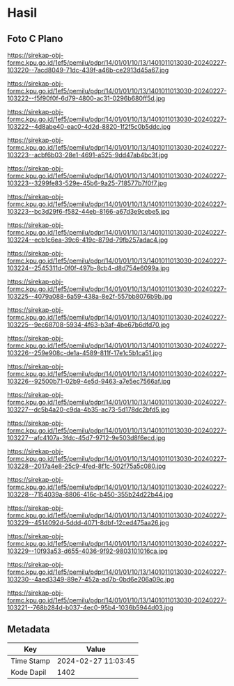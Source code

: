 # Hasil

## Foto C Plano

https://sirekap-obj-formc.kpu.go.id/1ef5/pemilu/pdpr/14/01/01/10/13/1401011013030-20240227-103220--7acd8049-71dc-439f-a46b-ce2913d45a67.jpg

https://sirekap-obj-formc.kpu.go.id/1ef5/pemilu/pdpr/14/01/01/10/13/1401011013030-20240227-103222--f5f90f0f-6d79-4800-ac31-0296b680ff5d.jpg

https://sirekap-obj-formc.kpu.go.id/1ef5/pemilu/pdpr/14/01/01/10/13/1401011013030-20240227-103222--4d8abe40-eac0-4d2d-8820-1f2f5c0b5ddc.jpg

https://sirekap-obj-formc.kpu.go.id/1ef5/pemilu/pdpr/14/01/01/10/13/1401011013030-20240227-103223--acbf6b03-28e1-4691-a525-9dd47ab4bc3f.jpg

https://sirekap-obj-formc.kpu.go.id/1ef5/pemilu/pdpr/14/01/01/10/13/1401011013030-20240227-103223--3299fe83-529e-45b6-9a25-718577b7f0f7.jpg

https://sirekap-obj-formc.kpu.go.id/1ef5/pemilu/pdpr/14/01/01/10/13/1401011013030-20240227-103223--bc3d29f6-f582-44eb-8166-a67d3e9cebe5.jpg

https://sirekap-obj-formc.kpu.go.id/1ef5/pemilu/pdpr/14/01/01/10/13/1401011013030-20240227-103224--ecb1c6ea-39c6-419c-879d-79fb257adac4.jpg

https://sirekap-obj-formc.kpu.go.id/1ef5/pemilu/pdpr/14/01/01/10/13/1401011013030-20240227-103224--2545311d-0f0f-497b-8cb4-d8d754e6099a.jpg

https://sirekap-obj-formc.kpu.go.id/1ef5/pemilu/pdpr/14/01/01/10/13/1401011013030-20240227-103225--4079a088-6a59-438a-8e2f-557bb8076b9b.jpg

https://sirekap-obj-formc.kpu.go.id/1ef5/pemilu/pdpr/14/01/01/10/13/1401011013030-20240227-103225--9ec68708-5934-4f63-b3af-4be67b6dfd70.jpg

https://sirekap-obj-formc.kpu.go.id/1ef5/pemilu/pdpr/14/01/01/10/13/1401011013030-20240227-103226--259e908c-de1a-4589-811f-17e1c5b1ca51.jpg

https://sirekap-obj-formc.kpu.go.id/1ef5/pemilu/pdpr/14/01/01/10/13/1401011013030-20240227-103226--92500b71-02b9-4e5d-9463-a7e5ec7566af.jpg

https://sirekap-obj-formc.kpu.go.id/1ef5/pemilu/pdpr/14/01/01/10/13/1401011013030-20240227-103227--dc5b4a20-c9da-4b35-ac73-5d178dc2bfd5.jpg

https://sirekap-obj-formc.kpu.go.id/1ef5/pemilu/pdpr/14/01/01/10/13/1401011013030-20240227-103227--afc4107a-3fdc-45d7-9712-9e503d8f6ecd.jpg

https://sirekap-obj-formc.kpu.go.id/1ef5/pemilu/pdpr/14/01/01/10/13/1401011013030-20240227-103228--2017a4e8-25c9-4fed-8f1c-502f75a5c080.jpg

https://sirekap-obj-formc.kpu.go.id/1ef5/pemilu/pdpr/14/01/01/10/13/1401011013030-20240227-103228--7154039a-8806-416c-b450-355b24d22b44.jpg

https://sirekap-obj-formc.kpu.go.id/1ef5/pemilu/pdpr/14/01/01/10/13/1401011013030-20240227-103229--4514092d-5ddd-4071-8dbf-12ced475aa26.jpg

https://sirekap-obj-formc.kpu.go.id/1ef5/pemilu/pdpr/14/01/01/10/13/1401011013030-20240227-103229--10f93a53-d655-4036-9f92-9803101016ca.jpg

https://sirekap-obj-formc.kpu.go.id/1ef5/pemilu/pdpr/14/01/01/10/13/1401011013030-20240227-103230--4aed3349-89e7-452a-ad7b-0bd6e206a09c.jpg

https://sirekap-obj-formc.kpu.go.id/1ef5/pemilu/pdpr/14/01/01/10/13/1401011013030-20240227-103221--768b284d-b037-4ec0-95b4-1036b5944d03.jpg


## Metadata

| Key        | Value               |
| ---------- | ------------------- |
| Time Stamp | 2024-02-27 11:03:45 |
| Kode Dapil | 1402                |



